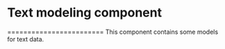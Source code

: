 # Text modeling component
========================
This component contains some models for text data. 
